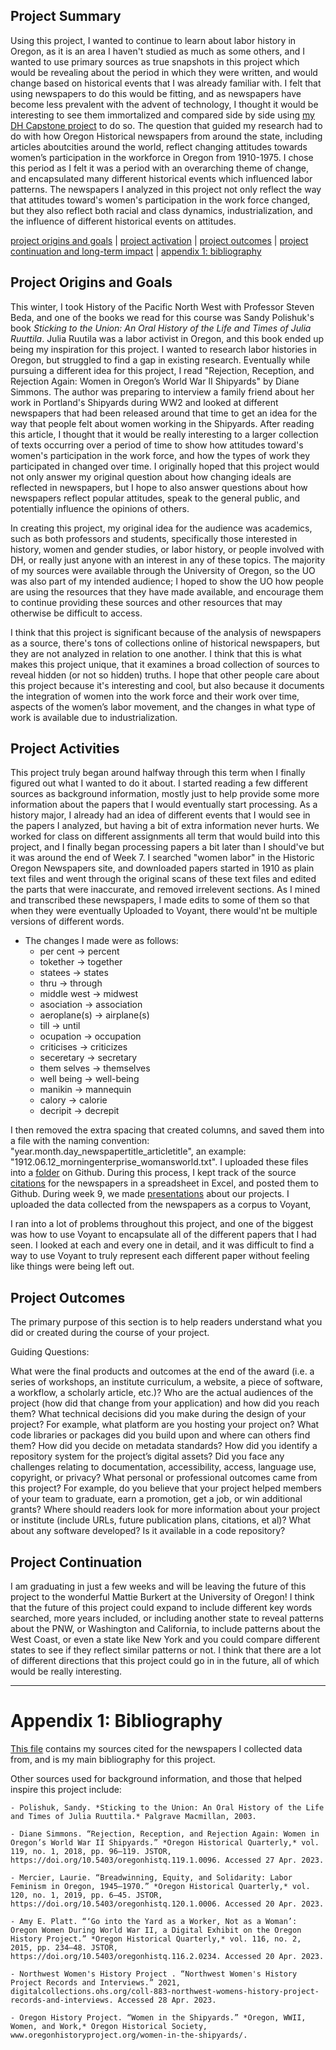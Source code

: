 ## Project Summary 

Using this project, I wanted to continue to learn about labor history in Oregon, as it is an area I haven't studied as much as some others, and I wanted to use primary sources as true snapshots in this project which would be revealing about the period in which they were written, and would change based on historical events that I was already familiar with. I felt that using newspapers to do this would be fitting, and as newspapers have become less prevalent with the advent of technology, I thought it would be interesting to see them immortalized and compared side by side using [my DH Capstone project](https://eng470-s23.github.io/marias_demosite/) to do so. The question that guided my research had to do with how Oregon Historical newspapers from around the state, including articles aboutcities around the world, reflect changing attitudes towards women’s participation in the workforce in Oregon from 1910-1975. I chose this period as I felt it was a period with an overarching theme of change, and encapsulated many different historical events which influenced labor patterns. The newspapers I analyzed in this project not only reflect the way that attitudes toward's women's participation in the work force changed, but they also reflect both racial and class dynamics, industrialization, and the influence of different historical events on attitudes. 

[project origins and goals](https://github.com/eng470-s23/marias_demosite/blob/main/white-paper.md#project-origins-and-goals)   |   [project activation](https://github.com/eng470-s23/marias_demosite/blob/main/white-paper.md#project-activities)   |   [project outcomes](https://github.com/eng470-s23/marias_demosite/blob/main/white-paper.md#project-outcomes)   |   [project continuation and long-term impact](https://github.com/eng470-s23/marias_demosite/blob/main/white-paper.md#project-continuation)   |   [appendix 1: bibliography](https://github.com/eng470-s23/marias_demosite/blob/main/white-paper.md#appendix-1-bibliography)

## Project Origins and Goals

This winter, I took History of the Pacific North West with Professor Steven Beda, and one of the books we read for this course was Sandy Polishuk's book *Sticking to the Union: An Oral History of the Life and Times of Julia Ruuttila*. Julia Ruutila was a labor activist in Oregon, and this book ended up being my inspiration for this project. I wanted to research labor histories in Oregon, but struggled to find a gap in existing research. Eventually while pursuing a different idea for this project, I read "Rejection, Reception, and Rejection Again: Women in Oregon’s World War II Shipyards" by Diane Simmons. The author was preparing to interview a family friend about her work in Portland's Shipyards during WW2 and looked at different newspapers that had been released around that time to get an idea for the way that people felt about women working in the Shipyards. After reading this article, I thought that it would be really interesting to a larger collection of texts occurring over a period of time to show how attitudes toward's women's participation in the work force, and how the types of work they participated in changed over time. I originally hoped that this project would not only answer my original question about how changing ideals are reflected in newspapers, but I hope to also answer questions about how newspapers reflect popular attitudes, speak to the general public, and potentially influence the opinions of others.

In creating this project, my original idea for the audience was academics, such as both professors and students, specifically those interested in history, women and gender studies, or labor history, or people involved with DH, or really just anyone with an interest in any of these topics. The majority of my sources were available through the University of Oregon, so the UO was also part of my intended audience; I hoped to show the UO how people are using the resources that they have made available, and encourage them to continue providing these sources and other resources that may otherwise be difficult to access. 

I think that this project is significant because of the analysis of newspapers as a source, there's tons of collections online of historical newspapers, but they are not analyzed in relation to one another. I think that this is what makes this project unique, that it examines a broad collection of sources to reveal hidden (or not so hidden) truths. I hope that other people care about this project because it's interesting and cool, but also because it documents the integration of women into the work force and their work over time, aspects of the women’s labor movement, and the changes in what type of work is available due to industrialization.

## Project Activities

This project truly began around halfway through this term when I finally figured out what I wanted to do it about. I started reading a few different sources as background information, mostly just to help provide some more information about the papers that I would eventually start processing. As a history major, I already had an idea of different events that I would see in the papers I analyzed, but having a bit of extra information never hurts. We worked for class on different assignments all term that would build into this project, and I finally began processing papers a bit later than I should've but it was around the end of Week 7. I searched "women labor" in the Historic Oregon Newspapers site, and downloaded papers started in 1910 as plain text files and went through the original scans of these text files and edited the parts that were inaccurate, and removed irrelevent sections. As I mined and transcribed these newspapers, I made edits to some of them so that when they were eventually Uploaded to Voyant, there would'nt be multiple versions of different words.

- The changes I made were as follows:
    - per cent -> percent
    - tokether -> together
    - statees -> states
    - thru -> through
    - middle west -> midwest
    - asociation -> association
    - aeroplane(s) -> airplane(s)
    - till -> until
    - ocupation -> occupation
    - criticises -> criticizes
    - seceretary -> secretary
    - them selves -> themselves
    - well being -> well-being
    - manikin -> mannequin
    - calory -> calorie
    - decripit -> decrepit

I then removed the extra spacing that created columns, and saved them into a file with the naming convention: "year.month.day_newspapertitle_articletitle", an example: "1912.06.12_morningenterprise_womansworld.txt". I uploaded these files into a [folder](https://github.com/eng470-s23/marias_demosite/tree/main/data) on Github. During this process, I kept track of the source [citations](/DH-Capstone-Sources.pdf) for the newspapers in a spreadsheet in Excel, and posted them to Github. During week 9, we made [presentations](/presentation.pdf) about our projects. I uploaded the data collected from the newspapers as a corpus to Voyant, 

I ran into a lot of problems throughout this project, and one of the biggest was how to use Voyant to encapsulate all of the different papers that I had seen. I looked at each and every one in detail, and it was difficult to find a way to use Voyant to truly represent each different paper without feeling like things were being left out.

## Project Outcomes
The primary purpose of this section is to help readers understand what you did or created during the course of your project.

Guiding Questions:

What were the final products and outcomes at the end of the award (i.e. a series of workshops, an institute curriculum, a website, a piece of software, a workflow, a scholarly article, etc.)?
Who are the actual audiences of the project (how did that change from your application) and how did you reach them?
What technical decisions did you make during the design of your project? For example, what platform are you hosting your project on? What code libraries or packages did you build upon and where can others find them? How did you decide on metadata standards? How did you identify a repository system for the project’s digital assets?
Did you face any challenges relating to documentation, accessibility, access, language use, copyright, or privacy?
What personal or professional outcomes came from this project? For example, do you believe that your project helped members of your team to graduate, earn a promotion, get a job, or win additional grants?
Where should readers look for more information about your project or institute (include URLs, future publication plans, citations, et al)?  What about any software developed?  Is it available in a code repository?

## Project Continuation

I am graduating in just a few weeks and will be leaving the future of this project to the wonderful Mattie Burkert at the University of Oregon! I think that the future of this project could expand to include different key words searched, more years included, or including another state to reveal patterns about the PNW, or Washington and California, to include patterns about the West Coast, or even a state like New York and you could compare different states to see if they reflect similar patterns or not. I think that there are a lot of different directions that this project could go in in the future, all of which would be really interesting.

---

# Appendix 1: Bibliography

[This file](/DH-Capstone-Sources.pdf) contains my sources cited for the newspapers I collected data from, and is my main bibliography for this project. 

Other sources used for background information, and those that helped inspire this project include:

    - Polishuk, Sandy. *Sticking to the Union: An Oral History of the Life and Times of Julia Ruuttila.* Palgrave Macmillan, 2003.
    
    - Diane Simmons. “Rejection, Reception, and Rejection Again: Women in Oregon’s World War II Shipyards.” *Oregon Historical Quarterly,* vol. 119, no. 1, 2018, pp. 96–119. JSTOR, https://doi.org/10.5403/oregonhistq.119.1.0096. Accessed 27 Apr. 2023.
    
    - Mercier, Laurie. “Breadwinning, Equity, and Solidarity: Labor Feminism in Oregon, 1945–1970.” *Oregon Historical Quarterly,* vol. 120, no. 1, 2019, pp. 6–45. JSTOR, https://doi.org/10.5403/oregonhistq.120.1.0006. Accessed 20 Apr. 2023. 

    - Amy E. Platt. “‘Go into the Yard as a Worker, Not as a Woman’: Oregon Women During World War II, a Digital Exhibit on the Oregon History Project.” *Oregon Historical Quarterly,* vol. 116, no. 2, 2015, pp. 234–48. JSTOR, https://doi.org/10.5403/oregonhistq.116.2.0234. Accessed 20 Apr. 2023. 
     
    - Northwest Women's History Project . “Northwest Women's History Project Records and Interviews.” 2021, digitalcollections.ohs.org/coll-883-northwest-womens-history-project-records-and-interviews. Accessed 28 Apr. 2023.
    
    - Oregon History Project. “Women in the Shipyards.” *Oregon, WWII, Women, and Work,* Oregon Historical Society, www.oregonhistoryproject.org/women-in-the-shipyards/. 
    



